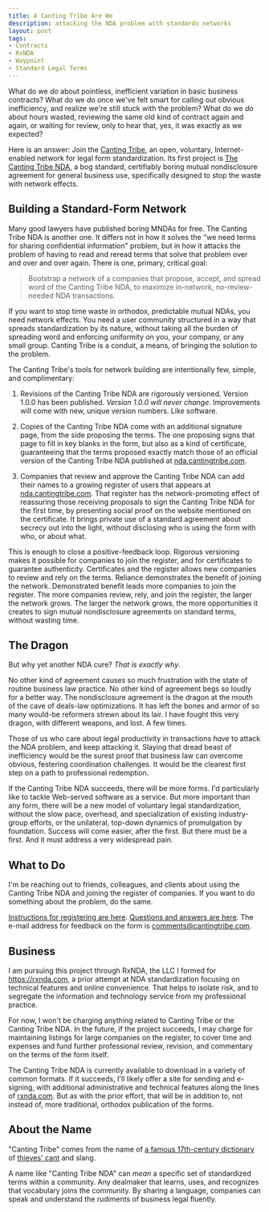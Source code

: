 ```yaml
---
title: A Canting Tribe Are We
description: attacking the NDA problem with standards networks
layout: post
tags:
- Contracts
- RxNDA
- Waypoint
- Standard Legal Terms
---
```


What do we _do_ about pointless, inefficient variation in basic business contracts?  What do we _do_ once we've felt smart for calling out obvious inefficiency, and realize we're still stuck with the problem?  What do we _do_ about hours wasted, reviewing the same old kind of contract again and again, or waiting for review, only to hear that, yes, it was exactly as we expected?

Here is an answer: Join the [Canting Tribe](https://cantingtribe.com), an open, voluntary, Internet-enabled network for legal form standardization.  Its first project is [The Canting Tribe NDA](https://nda.cantingtribe.com), a bog standard, certifiably boring mutual nondisclosure agreement for general business use, specifically designed to stop the waste with network effects.

## Building a Standard-Form Network

Many good lawyers have published boring MNDAs for free.  The Canting Tribe NDA is another one.  It differs not in how it solves the "we need terms for sharing confidential information" problem, but in how it attacks the problem of having to read and reread terms that solve that problem over and over and over again.  There is one, primary, critical goal:

> Bootstrap a network of a companies that propose, accept, and spread word of the Canting Tribe NDA, to maximize in-network, no-review-needed NDA transactions.

If you want to stop time waste in orthodox, predictable mutual NDAs, you need network effects.  You need a user community structured in a way that spreads standardization by its nature, without taking all the burden of spreading word and enforcing uniformity on you, your company, or any small group.  Canting Tribe is a conduit, a means, of bringing the solution to the problem.

The Canting Tribe's tools for network building are intentionally few, simple, and complimentary:

1.  Revisions of the Canting Tribe NDA are rigorously versioned.  Version 1.0.0 has been published.  _Version 1.0.0 will never change_.  Improvements will come with new, unique version numbers.  Like software.

2.  Copies of the Canting Tribe NDA come with an additional signature page, from the side proposing the terms.  The one proposing signs that page to fill in key blanks in the form, but also as a kind of certificate, guaranteeing that the terms proposed exactly match those of an official version of the Canting Tribe NDA published at [nda.cantingtribe.com](https://nda.cantingtribe.com).

3.  Companies that review and approve the Canting Tribe NDA can add their names to a growing register of users that appears at [nda.cantingtribe.com](https://nda.cantingtribe.com).  That register has the network-promoting effect of reassuring those receiving proposals to sign the Canting Tribe NDA for the first time, by presenting social proof on the website mentioned on the certificate.  It brings private use of a standard agreement about secrecy out into the light, without disclosing who is using the form with who, or about what.

This is enough to close a positive-feedback loop.  Rigorous versioning makes it possible for companies to join the register, and for certificates to guarantee authenticity.  Certificates and the register allows new companies to review and rely on the terms.  Reliance demonstrates the benefit of joining the network.  Demonstrated benefit leads more companies to join the register.  The more companies review, rely, and join the register, the larger the network grows.  The larger the network grows, the more opportunities it creates to sign mutual nondisclosure agreements on standard terms, without wasting time.

## The Dragon

But why yet another NDA cure?  _That is exactly why_.

No other kind of agreement causes so much frustration with the state of routine business law practice.  No other kind of agreement begs so loudly for a better way.  The nondisclosure agreement is the dragon at the mouth of the cave of deals-law optimizations.  It has left the bones and armor of so many would-be reformers strewn about its lair.  I have fought this very dragon, with different weapons, and lost.  A few times.

Those of us who care about legal productivity in transactions _have_ to attack the NDA problem, and keep attacking it.  Slaying that dread beast of inefficiency would be the surest proof that business law can overcome obvious, festering coordination challenges.  It would be the clearest first step on a path to professional redemption.

If the Canting Tribe NDA succeeds, there will be more forms.  I'd particularly like to tackle Web-served software as a service.  But more important than any form, there will be a new model of voluntary legal standardization, without the slow pace, overhead, and specialization of existing industry-group efforts, or the unilateral, top-down dynamics of promulgation by foundation.  Success will come easier, after the first.  But there must be a first.  And it must address a very widespread pain.

## What to Do

I'm be reaching out to friends, colleagues, and clients about using the Canting Tribe NDA and joining the register of companies.  If you want to do something about the problem, do the same.

[Instructions for registering are here](https://nda.cantingtribe.com/#listing).  [Questions and answers are here](https://nda.cantingtribe.com/#questions).  The e-mail address for feedback on the form is <comments@cantingtribe.com>.

## Business

I am pursuing this project through RxNDA, the LLC I formed for <https://rxnda.com>, a prior attempt at NDA standardization focusing on technical features and online convenience.  That helps to isolate risk, and to segregate the information and technology service from my professional practice.

For now, I won't be charging anything related to Canting Tribe or the Canting Tribe NDA.  In the future, if the project succeeds, I may charge for maintaining listings for large companies on the register, to cover time and expenses and fund further professional review, revision, and commentary on the terms of the form itself.

The Canting Tribe NDA is currently available to download in a variety of common formats.  If it succeeds, I'll likely offer a site for sending and e-signing, with additional administrative and technical features along the lines of [rxnda.com](https://rxnda.com).  But as with the prior effort, that will be in addition to, not instead of, more traditional, orthodox publication of the forms.

## About the Name

"Canting Tribe" comes from the name of [a famous 17th-century dictionary](https://en.wikipedia.org/wiki/A_New_Dictionary_of_the_Terms_Ancient_and_Modern_of_the_Canting_Crew) of [thieves' cant](https://en.wikipedia.org/wiki/Thieves%27_cant) and slang.

A name like "Canting Tribe NDA" can _mean_ a specific set of standardized terms within a community.  Any dealmaker that learns, uses, and recognizes that vocabulary joins the community.  By sharing a language, companies can speak and understand the rudiments of business legal fluently.
